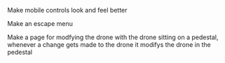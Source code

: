 Make mobile controls look and feel better

Make an escape menu

Make a page for modfying the drone with the drone sitting on a pedestal, whenever a change gets made to the drone it modifys the drone in the pedestal

